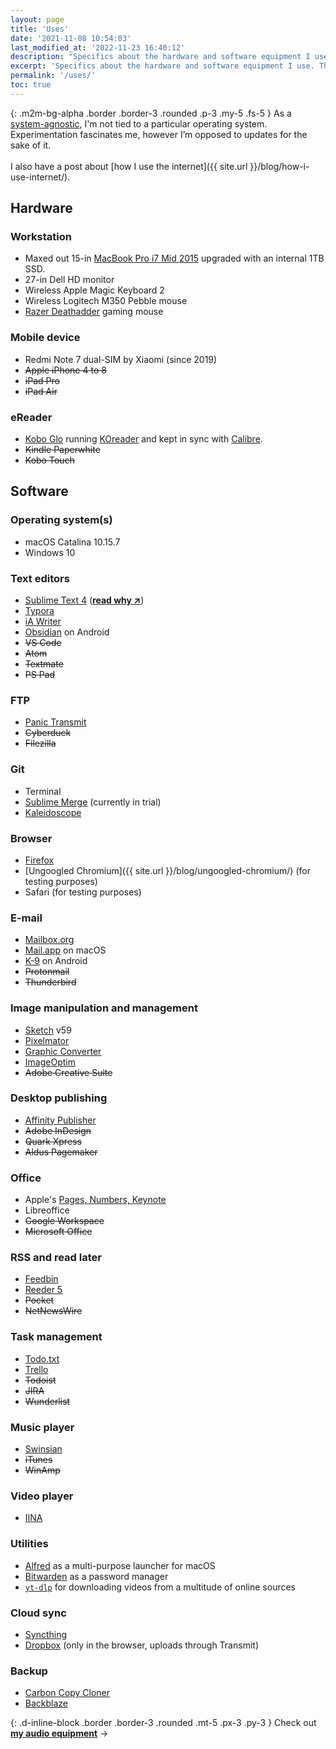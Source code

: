 ```yaml
---
layout: page
title: 'Uses'
date: '2021-11-08 10:54:03'
last_modified_at: '2022-11-23 16:40:12'
description: "Specifics about the hardware and software equipment I use. The page is part of the uses.tech project."
excerpt: 'Specifics about the hardware and software equipment I use. The page is part of the <a href="https://uses.tech/">uses.tech</a> project.'
permalink: '/uses/'
toc: true
---
```

{: .m2m-bg-alpha .border .border-3 .rounded .p-3 .my-5 .fs-5 }
As a [system-agnostic](/ethics/), I'm not tied to a particular operating system. Experimentation fascinates me, however I’m opposed to updates for the sake of it.<br><br>I also have a post about [how I use the internet]({{ site.url }}/blog/how-i-use-internet/).

## Hardware

### Workstation

- Maxed out 15-in [MacBook Pro i7 Mid 2015](https://everymac.com/systems/apple/macbook_pro/specs/macbook-pro-core-i7-2.5-15-iris-only-mid-2015-retina-display-specs.html) upgraded with an internal 1TB SSD. 
- 27-in Dell HD monitor
- Wireless Apple Magic Keyboard 2
- Wireless Logitech M350 Pebble mouse
- [Razer Deathadder](https://www.razer.com/gaming-mice/razer-deathadder-v2/RZ01-03210100-R3U1) gaming mouse

### Mobile device

- Redmi Note 7 dual-SIM by Xiaomi (since 2019)
- ~~Apple iPhone 4 to 8~~
- ~~iPad Pro~~
- ~~iPad Air~~

### eReader

- [Kobo Glo](https://www.the-ebook-reader.com/kobo-glo.html) running [KOreader](http://koreader.rocks/) and kept in sync with [Calibre](https://calibre-ebook.com/).
- ~~Kindle Paperwhite~~
- ~~Kobo Touch~~

## Software

### Operating system(s)

- macOS Catalina 10.15.7
- Windows 10

### Text editors

- [Sublime Text 4](http://www.sublimetext.com/)&nbsp;(**[read why ↗](https://tonsky.me/blog/sublime/)**)
- [Typora](https://typora.io/)
- [iA Writer](https://ia.net/writer)
- [Obsidian](https://obsidian.md/mobile) on Android
- ~~VS Code~~
- ~~Atom~~
- ~~Textmate~~
- ~~PS Pad~~

### FTP

- [Panic Transmit](https://panic.com/transmit/)
- ~~Cyberduck~~
- ~~Filezilla~~

### Git

- Terminal
- [Sublime Merge](https://www.sublimemerge.com/) (currently in trial)
- [Kaleidoscope](https://kaleidoscope.app/)

### Browser

- [Firefox](https://www.mozilla.org/en-US/firefox/new/)
- [Ungoogled Chromium]({{ site.url }}/blog/ungoogled-chromium/) (for testing purposes)
- Safari (for testing purposes)

### E-mail

- [Mailbox.org](https://mailbox.org/en/)
- [Mail.app](https://en.wikipedia.org/wiki/Apple_Mail) on macOS
- [K-9](https://k9mail.app/) on Android
- ~~Protonmail~~
- ~~Thunderbird~~

### Image manipulation and management

- [Sketch](https://www.sketch.com/) v59
- [Pixelmator](https://www.pixelmator.com/)
- [Graphic Converter](https://www.lemkesoft.de/en/products/graphicconverter/)
- [ImageOptim](https://imageoptim.com/)
- ~~Adobe Creative Suite~~

### Desktop publishing

- [Affinity Publisher](https://affinity.serif.com/en-us/publisher/)
- ~~Adobe InDesign~~
- ~~Quark Xpress~~
- ~~Aldus Pagemaker~~

### Office

- Apple's [Pages, Numbers, Keynote](https://www.apple.com/iwork/)
- Libreoffice
- ~~Google Workspace~~
- ~~Microsoft Office~~

### RSS and read later

- [Feedbin](https://feedbin.com)
- [Reeder 5](https://reeder.app/)
- ~~Pocket~~
- ~~NetNewsWire~~

### Task management

- [Todo.txt](https://github.com/todotxt)
- [Trello](https://trello.com)
- ~~Todoist~~
- ~~JIRA~~
- ~~Wunderlist~~

### Music player

- [Swinsian](http://www.swinsian.com)
- ~~iTunes~~
- ~~WinAmp~~

### Video player

- [IINA](https://iina.io/)

### Utilities

- [Alfred](https://www.alfredapp.com/) as a multi-purpose launcher for macOS
- [Bitwarden](https://bitwarden.com/) as a password manager
- [`yt-dlp`](https://github.com/yt-dlp/yt-dlp) for downloading videos from a multitude of online sources

### Cloud sync

- [Syncthing](https://syncthing.net/)
- [Dropbox](https://www.dropbox.com/) (only in the browser, uploads through Transmit)

### Backup

- [Carbon Copy Cloner](https://bombich.com/)
- [Backblaze](https://www.backblaze.com/)

{: .d-inline-block .border .border-3 .rounded .mt-5 .px-3 .py-3 }
Check out [**my audio equipment**](https://minutestomidnight.co.uk/uses/) →